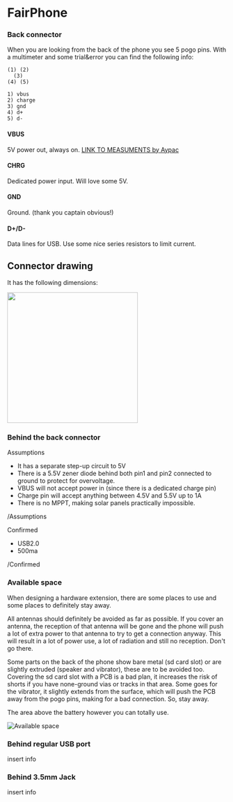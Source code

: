 # FairPhone

### Back connector

When you are looking from the back of the phone you see 5 pogo pins. With a multimeter and some trial&error you can find the following info:

```
(1) (2)
  (3)
(4) (5)

1) vbus
2) charge
3) gnd
4) d+
5) d-
```
#### VBUS
5V power out, always on. [LINK TO MEASUMENTS by Aypac](https://github.com/dirkvl/FairPhone/tree/master/Electronics/Measurements)
#### CHRG
Dedicated power input. Will love some 5V.
#### GND
Ground. (thank you captain obvious!)
#### D+/D-
Data lines for USB. Use some nice series resistors to limit current.

## Connector drawing

It has the following dimensions:

<img src="https://github.com/dirkvl/FairPhone/blob/master/Drawings/back-connector.JPG" width="300">

### Behind the back connector

Assumptions
- It has a separate step-up circuit to 5V
- There is a 5.5V zener diode behind both pin1 and pin2 connected to ground to protect for overvoltage.
- VBUS will not accept power in (since there is a dedicated charge pin)
- Charge pin will accept anything between 4.5V and 5.5V up to 1A
- There is no MPPT, making solar panels practically impossible.

/Assumptions

Confirmed
- USB2.0
- 500ma

/Confirmed

### Available space

When designing a hardware extension, there are some places to use and some places to definitely stay away.

All antennas should definitely be avoided as far as possible. If you cover an antenna, the reception of that antenna will be gone and the phone will push a lot of extra power to that antenna to try to get a connection anyway. This will result in a lot of power use, a lot of radiation and still no reception. Don't go there.

Some parts on the back of the phone show bare metal (sd card slot) or are slightly extruded (speaker and vibrator), these are to be avoided too. Covering the sd card slot with a PCB is a bad plan, it increases the risk of shorts if you have none-ground vias or tracks in that area. Some goes for the vibrator, it slightly extends from the surface, which will push the PCB away from the pogo pins, making for a bad connection. So, stay away.

The area above the battery however you can totally use.

![Available space](https://github.com/dirkvl/FairPhone/blob/master/Drawings/availablespace.png "Available space")

### Behind regular USB port
insert info

### Behind 3.5mm Jack
insert info